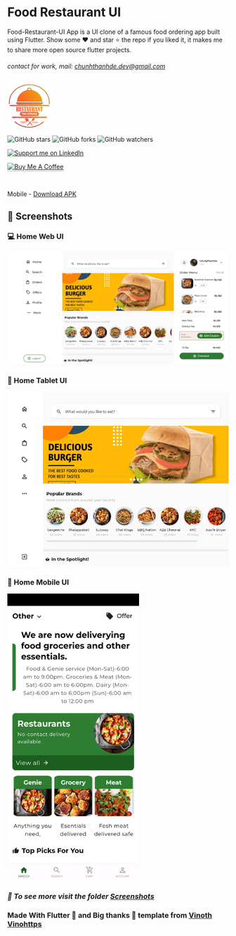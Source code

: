 # Food Restaurant UI

Food-Restaurant-UI App is a UI clone of a famous food ordering app built using Flutter.
Show some ❤️ and star ⭐ the repo if you liked it, it makes me to share more open source flutter
projects.

###### contact for work, mail: chunhthanhde.dev@gmail.com

<img src="assets/images/restaurant.png" height="100px" />


![GitHub stars](https://img.shields.io/github/stars/chunhthanhde/Food-Restaurant-UI?style=social)
![GitHub forks](https://img.shields.io/github/forks/chunhthanhde/Food-Restaurant-UI?style=social)
![GitHub watchers](https://img.shields.io/github/watchers/chunhthanhde/Food-Restaurant-UI?style=social)

<a href="https://www.linkedin.com/in/chunhthanhde/">
<img src="https://img.shields.io/badge/Support-Recommend%2FEndorse%20me%20on%20Linkedin-blue?style=for-the-badge&logo=linkedin" alt="Support me on LinkedIn" />
</a>

<a href="https://www.buymeacoffee.com/chunhthanhde" target="_blank"><img src="https://www.buymeacoffee.com/assets/img/custom_images/orange_img.png" alt="Buy Me A Coffee" style="height: 41px !important;width: 174px !important;box-shadow: 0px 3px 2px 0px rgba(190, 190, 190, 0.5) !important;-webkit-box-shadow: 0px 3px 2px 0px rgba(190, 190, 190, 0.5) !important;" ></a>

<br>

Mobile - [Download APK](https://github.com/ChunhThanhDe/Food-Restaurant-UI/releases/download/v0.0.1/app-release.apk)

## 📝 Screenshots

### 💻 Home Web UI

![](screenshots/menu_web_ui.png)

### 🔷 Home Tablet UI

![](screenshots/menu_tablet_ui.png)

### 📱 Home Mobile UI

<img src="screenshots/menu_mobile_ui.jpg" alt="Menu Mobile UI" style="width: 300px;">

### *🌟 To see more visit the folder [Screenshots](https://github.com/ChunhThanhDe/Food-Restaurant-UI/tree/main/screenshots)*

### Made With Flutter 💙 and Big thanks 🙌 template from [Vinoth Vinohttps](https://github.com/vinothvino42/SwiggyUI)
